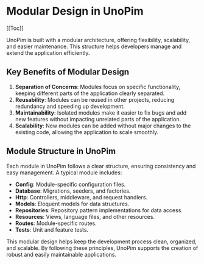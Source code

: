 # Modular Design in UnoPim

[[Toc]]

UnoPim is built with a modular architecture, offering flexibility, scalability, and easier maintenance. This structure helps developers manage and extend the application efficiently.

## Key Benefits of Modular Design

1. **Separation of Concerns**: Modules focus on specific functionality, keeping different parts of the application clearly separated.
2. **Reusability**: Modules can be reused in other projects, reducing redundancy and speeding up development.
3. **Maintainability**: Isolated modules make it easier to fix bugs and add new features without impacting unrelated parts of the application.
4. **Scalability**: New modules can be added without major changes to the existing code, allowing the application to scale smoothly.

## Module Structure in UnoPim

Each module in UnoPim follows a clear structure, ensuring consistency and easy management. A typical module includes:

- **Config**: Module-specific configuration files.
- **Database**: Migrations, seeders, and factories.
- **Http**: Controllers, middleware, and request handlers.
- **Models**: Eloquent models for data structures.
- **Repositories**: Repository pattern implementations for data access.
- **Resources**: Views, language files, and other resources.
- **Routes**: Module-specific routes.
- **Tests**: Unit and feature tests.

This modular design helps keep the development process clean, organized, and scalable. By following these principles, UnoPim supports the creation of robust and easily maintainable applications.
